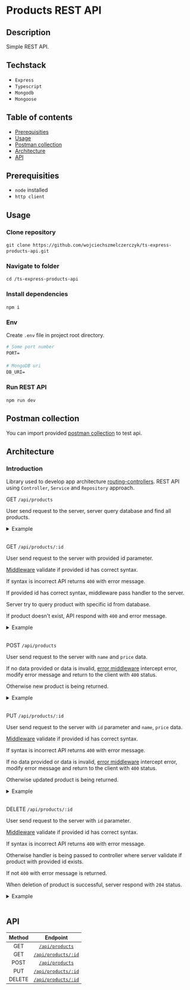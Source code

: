 # Products REST API

## Description

Simple REST API.

## Techstack

- `Express`
- `Typescript`
- `Mongodb`
- `Mongoose`

## Table of contents

- [Prerequisities](#prerequisities)
- [Usage](#usage)
- [Postman collection](#postman-collection)
- [Architecture](#architecture)
- [API](#api)

## Prerequisities

- `node` installed
- `http client`

## Usage

### Clone repository

```
git clone https://github.com/wojciechszmelczerczyk/ts-express-products-api.git
```

### Navigate to folder

```
cd /ts-express-products-api
```

### Install dependencies

```
npm i
```

### Env

Create `.env` file in project root directory.

```dockerfile
# Some port number
PORT=

# MongoDB uri
DB_URI=
```

### Run REST API

```
npm run dev
```

## Postman collection

You can import provided [postman collection](./ts-express-products-api.postman_collection.json) to test api.

## Architecture

### Introduction

Library used to develop app architecture [routing-controllers](https://github.com/typestack/routing-controllers). REST API using `Controller`, `Service` and `Repository` approach.

GET `/api/products`

User send request to the server, server query database and find all products.

<details>

<summary>Example</summary>
<img src="./.github/img/arch-get.png">

</details>
<br/>

GET `/api/products/:id`

User send request to the server with provided id parameter.

[Middleware](./middlewares//VerifyParamMiddleware.ts) validate if provided id has correct syntax.

If syntax is incorrect API returns `400` with error message.

If provided id has correct syntax, middleware pass handler to the server.

Server try to query product with specific id from database.

If product doesn't exist, API respond with `400` and error message.

<details>

<summary>Example</summary>
<img src="./.github/img/arch-getbyid.png">

</details>
<br/>

POST `/api/products`

User send request to the server with `name` and `price` data.

If no data provided or data is invalid, [error middleware](./middlewares/ErrorMiddleware.ts) intercept error, modify error message and return to the client with `400` status.

Otherwise new product is being returned.

<details>

<summary>Example</summary>
<img src="./.github/img/arch-post.png">

</details>
<br/>

PUT `/api/products/:id`

User send request to the server with `id` parameter and `name`, `price` data.

[Middleware](./middlewares//VerifyParamMiddleware.ts) validate if provided id has correct syntax.

If syntax is incorrect API returns `400` with error message.

If no data provided or data is invalid, [error middleware](./middlewares/ErrorMiddleware.ts) intercept error, modify error message and return to the client with `400` status.

Otherwise updated product is being returned.

<details>

<summary>Example</summary>
<img src="./.github/img/arch-put.png">

</details>
<br/>

DELETE `/api/products/:id`

User send request to the server with `id` parameter.

[Middleware](./middlewares//VerifyParamMiddleware.ts) validate if provided id has correct syntax.

If syntax is incorrect API returns `400` with error message.

Otherwise handler is being passed to controller where server validate if product with provided id exists.

If not `400` with error message is returned.

When deletion of product is successful, server respond with `204` status.

<details>

<summary>Example</summary>
<img src="./.github/img/arch-delete.png">

</details>
<br/>

## API

| Method |                 Endpoint                 |
| :----: | :--------------------------------------: |
|  GET   |     [`/api/products`](./docs/get.md)     |
|  GET   | [`/api/products/:id`](./docs/getById.md) |
|  POST  |    [`/api/products`](./docs/post.md)     |
|  PUT   |   [`/api/products/:id`](./docs/put.md)   |
| DELETE | [`/api/products/:id`](./docs/delete.md)  |

